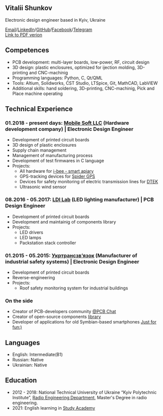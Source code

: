 ## Vitalii Shunkov

Electronic design engineer based in Kyiv, Ukraine

[Email](vtlshnkv@gmail.com)/[LinkedIn](https://www.linkedin.com/in/vitalii-shunkov/)/[GitHub](https://github.com/vitalii17)/[Facebook](https://www.facebook.com/vitalii.shunkov)/[Telegram](https://t.me/iilativ)  
[Link to PDF verion](https://raw.githubusercontent.com/vitalii17/my-cv/gh-pages/my-cv.pdf)

## Competences
- PCB development: multi-layer boards, low-power, RF, circuit design
- 3D design: plastic enclosures, optimized for ijection molding, 3D-printing and CNC-machinig
- Programming languages: Python, C, Qt/QML
- Tools: Altium, Solidworks, CST Studio, LTSpice, Git, MathCAD, LabVIEW
- Additional skills: hand soldering, 3D-printing, CNC-machinig, Pick and Place machine operating

## Technical Experience

### 01.2018 - present days: [Mobile Soft LLC](http://mobilesoft.com.ua/) (Hardware development company) | Electronic Design Engineer 
- Development of printed circuit boards
- 3D design of plastic enclosures
- Supply chain management
- Management of manufacturing process
- Development of test firmwares in C language
- Projects:
  - All hardware for [i-bee - smart apiary](https://www.i-bee.net/)
  - GPS-tracking devices for [Spider GPS](https://track-me.org/)
  - Devices for safety monitoring of electric transmission lines for [DTEK](https://dtek.com/)
  - Ultrasonic wind sensor

### 08.2016 - 05.2017: [LDI Lab](http://ldi.ua) (LED lighting manufacturer) | PCB Design Engineer
- Development of printed circuit boards
- Development and maintainig of components library 
- Projects:
  - LED drivers
  - LED lamps
  - Packstation stack controller

### 01.2015 - 05.2015: [Укртрансзв’язок](http://utz.com.ua/) (Manufacturer of industrial safety systems) | Electronic Design Engineer
- Development of printed circuit boards
- Reverse-engineering
- Projects:
  - Roof safety monitoring system for industrial buildings

### On the side
- Creator of PCB-developers community [@PCB Chat](https://t.me/pcb_chat)
- Creator of open-source components [library](https://github.com/Vitalii17/SVLib)
- Developer of applications for old Symbian-based smartphones [Just for fun:)](https://applist.schumi1331.de/publisher/Vitalii%20Shunkov)

## Languages
- English: Intermediate(B1)
- Russian: Native
- Ukrainian: Native

## Education
- 2012 - 2018: National Technical University of Ukraine “Kyiv Polytechnic Institute”, [Radio Engineering Department](https://rtf.kpi.ua/), Master's Degree in radio engineering.
- 2021: English learning in [Study Academy](https://studyacademy.ua/)





